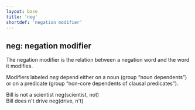```yaml
---
layout: base
title: 'neg'
shortdef: 'negation modifier'
---
```


## neg: negation modifier

The negation modifier is the relation between a negation word and the
word it modifies.

Modifiers labeled *neg* depend either on a noun (group “noun dependents”) or on a predicate (group “non-core dependents of clausal predicates”).

<div class="sd-parse">
Bill is not a scientist
neg(scientist, not)
</div>

<div class="sd-parse">
Bill does n't drive
neg(drive, n't)
</div>
